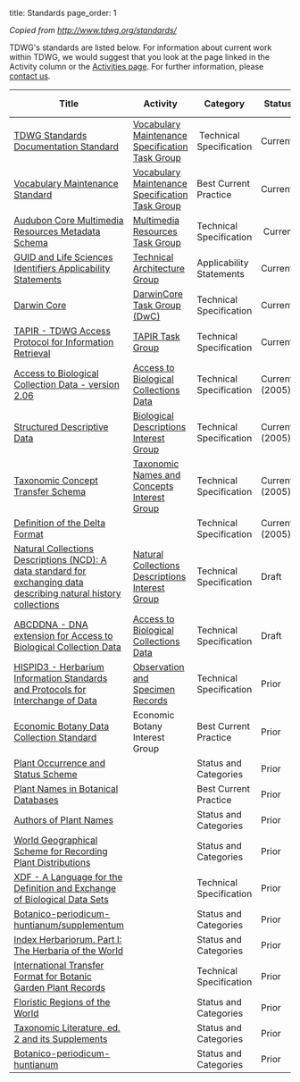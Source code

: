 title: Standards
page_order: 1

_Copied from <http://www.tdwg.org/standards/>_

TDWG's standards are listed below. For information about current work within TDWG, we would suggest that you look at the page linked in the Activity column or the [Activities page](http://www.tdwg.org/http://www.tdwg.org/activities/). For further information, please [contact us](http://www.tdwg.org/about-tdwg/contact-us/).

Title | Activity | Category | Status | Date Published
--- | --- | --- | --- | ---
[TDWG Standards Documentation Standard](http://www.tdwg.org/standards/147) | [Vocabulary Maintenance Specification Task Group](https://github.com/tdwg/vocab) | Technical Specification | Current | 25-Apr-2017
[Vocabulary Maintenance Standard](http://www.tdwg.org/standards/642) | [Vocabulary Maintenance Specification Task Group](https://github.com/tdwg/vocab) | Best Current Practice | Current | 25-Apr-2017
[Audubon Core Multimedia Resources Metadata Schema](http://www.tdwg.org/standards/638) | [Multimedia Resources Task Group](http://www.tdwg.org/activities/img/multimedia/) | Technical Specification | Current | 28-Oct-2013
[GUID and Life Sciences Identifiers Applicability Statements](http://www.tdwg.org/standards/150) | [Technical Architecture Group](http://www.tdwg.org/activities/tag/) | Applicability Statements | Current | 30-Jan-2011
[Darwin Core](http://www.tdwg.org/standards/450) | [DarwinCore Task Group (DwC)](http://www.tdwg.org/activities/darwincore/) | Technical Specification | Current | 09-Oct-2009
[TAPIR - TDWG Access Protocol for Information Retrieval](http://www.tdwg.org/standards/449) | [TAPIR Task Group](http://www.tdwg.org/activities/tapir/) | Technical Specification | Current | 09-Sep-2009
[Access to Biological Collection Data - version 2.06](http://www.tdwg.org/standards/115) | [Access to Biological Collections Data](http://www.tdwg.org/activities/abcd/) | Technical Specification | Current (2005) | 16-Sep-2005
[Structured Descriptive Data](http://www.tdwg.org/standards/116) | [Biological Descriptions Interest Group](http://www.tdwg.org/activities/bd/) | Technical Specification | Current (2005) | 16-Sep-2005
[Taxonomic Concept Transfer Schema](http://www.tdwg.org/standards/117) | [Taxonomic Names and Concepts Interest Group](http://www.tdwg.org/activities/tnc/) | Technical Specification | Current (2005) | 16-Sep-2005
[Definition of the Delta Format](http://www.tdwg.org/standards/107) | | Technical Specification | Current (2005) | 01-Oct-1986
[Natural Collections Descriptions (NCD): A data standard for exchanging data describing natural history collections](http://www.tdwg.org/standards/312) | [Natural Collections Descriptions Interest Group](http://www.tdwg.org/activities/ncd/) | Technical Specification | Draft | 
[ABCDDNA - DNA extension for Access to Biological Collection Data](http://www.tdwg.org/standards/640) | [Access to Biological Collections Data](http://www.tdwg.org/activities/abcd/) | Technical Specification | Draft | 
[HISPID3 - Herbarium Information Standards and Protocols for Interchange of Data](http://www.tdwg.org/standards/110) | [Observation and Specimen Records](http://www.tdwg.org/activities/osr/) | Technical Specification | Prior | 01-Oct-1996
[Economic Botany Data Collection Standard](http://www.tdwg.org/standards/103) | Economic Botany Interest Group | Best Current Practice | Prior | 01-Oct-1995
[Plant Occurrence and Status Scheme](http://www.tdwg.org/standards/106) | | Status and Categories | Prior | 01-Oct-1995
[Plant Names in Botanical Databases](http://www.tdwg.org/standards/113) | | Best Current Practice | Prior | 01-Oct-1995
[Authors of Plant Names](http://www.tdwg.org/standards/101) | | Status and Categories | Prior | 01-Oct-1992
[World Geographical Scheme for Recording Plant Distributions](http://www.tdwg.org/standards/109) | | Status and Categories | Prior | 01-Oct-1992
[XDF - A Language for the Definition and Exchange of Biological Data Sets](http://www.tdwg.org/standards/108) | | Technical Specification | Prior | 01-Oct-1991
[Botanico-periodicum-huntianum/supplementum](http://www.tdwg.org/standards/114) | | Status and Categories | Prior | 01-Oct-1991
[Index Herbariorum. Part I: The Herbaria of the World](http://www.tdwg.org/standards/105) | | Status and Categories | Prior | 01-Oct-1990
[International Transfer Format for Botanic Garden Plant Records](http://www.tdwg.org/standards/102) | | Technical Specification | Prior | 01-Oct-1987
[Floristic Regions of the World](http://www.tdwg.org/standards/104) | | Status and Categories | Prior | 01-Oct-1986
[Taxonomic Literature, ed. 2 and its Supplements](http://www.tdwg.org/standards/111) | | Status and Categories | Prior | 01-Oct-1976
[Botanico-periodicum-huntianum](http://www.tdwg.org/standards/112) | | Status and Categories | Prior | 01-Oct-1970
